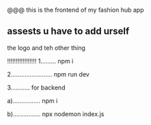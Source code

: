@@@ this is the frontend of my fashion hub app
## assests u have to add urself

the logo and teh other thing

!!!!!!!!!!!!!!!!!   1.........   npm i

2........................        npm run dev



3...........   for backend  

a)................   npm i

b)................   npx nodemon index.js

